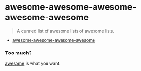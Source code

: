 # awesome-awesome-awesome-awesome-awesome

> A curated list of awesome lists of awesome lists.

- [awesome-awesome-awesome-awesome](https://github.com/sindresorhus/awesome-awesome-awesome-awesome)


### Too much?

[awesome](https://github.com/sindresorhus/awesome) is what you want.
